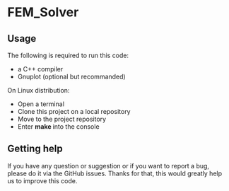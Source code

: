 

# FEM_Solver

<!-- badges: start -->
<!-- badges: end -->

## Usage

The following is required to run this code: <br>
<ul>
 <li> a C++ compiler </li>
 <li> Gnuplot (optional but recommanded) </li>
</ul>


On Linux distribution: <br>

<ul>
 <li> Open a terminal </li>
 <li> Clone this project on a local repository </li>
 <li> Move to the project repository</li>
 <li> Enter <strong> make </strong> into the console </li>
</ul>


## Getting help

If you have any question or suggestion or if you want to report a bug, please do it via the GitHub issues.
Thanks for that, this would greatly help us to improve this code.

